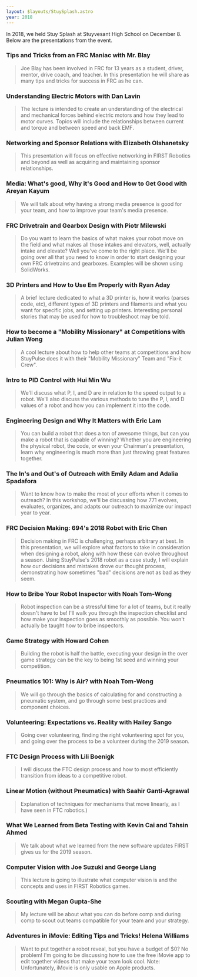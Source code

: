 ```yaml
---
layout: $layouts/StuySplash.astro
year: 2018
---
```


In 2018, we held Stuy Splash at Stuyvesant High School on December 8. Below are the presentations from the event.

### Tips and Tricks from an FRC Maniac with Mr. Blay
> Joe Blay has been involved in FRC for 13 years as a student, driver, mentor, drive coach, and teacher. In this presentation he will share as many tips and tricks for success in FRC as he can.

### Understanding Electric Motors with Dan Lavin
> The lecture is intended to create an understanding of the electrical and mechanical forces behind electric motors and how they lead to motor curves.  Topics will include the relationships between current and torque and between speed and back EMF.  

### Networking and Sponsor Relations with Elizabeth Olshanetsky
> This presentation will focus on effective networking in FIRST Robotics and beyond as well as acquiring and maintaining sponsor relationships.

### Media: What's good, Why it's Good and How to Get Good with Areyan Kayum
> We will talk about why having a strong media presence is good for your team, and how to improve your team's media presence.

### FRC Drivetrain and Gearbox Design with Piotr Milewski
> Do you want to learn the basics of what makes your robot move on the field and what makes all those intakes and elevators, well, actually intake and elevate? Well you've come to the right place. We'll be going over all that you need to know in order to start designing your own FRC drivetrains and gearboxes. Examples will be shown using SolidWorks.

### 3D Printers and How to Use Em Properly with Ryan Aday
> A brief lecture dedicated to what a 3D printer is, how it works (parses code, etc), different types of 3D printers and filaments and what you want for specific jobs, and setting up printers.  Interesting personal stories that may be used for how to troubleshoot may be told.

### How to become a "Mobility Missionary" at Competitions with Julian Wong
> A cool lecture about how to help other teams at competitions and how StuyPulse does it with their "Mobility Missionary" Team and "Fix-it Crew".

### Intro to PID Control with Hui Min Wu
> We'll discuss what P, I, and D are in relation to the speed output to a robot. We'll also discuss the various methods to tune the P, I, and D values of a robot and how you can implement it into the code.

### Engineering Design and Why It Matters with Eric Lam
> You can build a robot that does a ton of awesome things, but can you make a robot that is capable of winning? Whether you are engineering the physical robot, the code, or even your Chairman's presentation, learn why engineering is much more than just throwing great features together.

### The In's and Out's of Outreach with Emily Adam and Adalia Spadafora
>  Want to know how to make the most of your efforts when it comes to outreach? In this workshop, we'll be discussing how 771 evolves, evaluates, organizes, and adapts our outreach to maximize our impact year to year.

### FRC Decision Making: 694's 2018 Robot with Eric Chen
> Decision making in FRC is challenging, perhaps arbitrary at best. In this presentation, we will explore what factors to take in consideration when designing a robot, along with how these can evolve throughout a season. Using StuyPulse's 2018 robot as a case study, I will explain how our decisions and mistakes drove our thought process, demonstrating how sometimes "bad" decisions are not as bad as they seem.  

### How to Bribe Your Robot Inspector with Noah Tom-Wong
> Robot inspection can be a stressful time for a lot of teams, but it really doesn't have to be! I'll walk you through the inspection checklist and how make your inspection goes as smoothly as possible. You won't actually be taught how to bribe inspectors.

### Game Strategy with Howard Cohen

> Building the robot is half the battle, executing your design in the over game strategy can be the key to being 1st seed and winning your competition.

### Pneumatics 101: Why is Air? with Noah Tom-Wong
> We will go through the basics of calculating for and constructing a pneumatic system, and go through some best practices and component choices.

### Volunteering: Expectations vs. Reality with Hailey Sango
> Going over volunteering, finding the right volunteering spot for you, and going over the process to be a volunteer during the 2019 season.

### FTC Design Process with Lili Boenigk
> I will discuss the FTC design process and how to most efficiently transition from ideas to a competitive robot. 

### Linear Motion (without Pneumatics) with Saahir Ganti-Agrawal
> Explanation of techniques for mechanisms that move linearly, as I have seen in FTC robotics.)

### What We Learned from Beta Testing with Kevin Cai and Tahsin Ahmed
> We talk about what we learned from the new software updates FIRST gives us for the 2019 season.

### Computer Vision with Joe Suzuki and George Liang
> This lecture is going to illustrate what computer vision is and the concepts and uses in FIRST Robotics games.

### Scouting with Megan Gupta-She
> My lecture will be about what you can do before comp and during comp to scout out teams compatible for your team and your strategy.

### Adventures in iMovie: Editing Tips and Tricks! Helena Williams
> Want to put together a robot reveal, but you have a budget of $0? No problem! I'm going to be discussing how to use the free iMovie app to edit together videos that make your team look cool. Note: Unfortunately, iMovie is only usable on Apple products.
